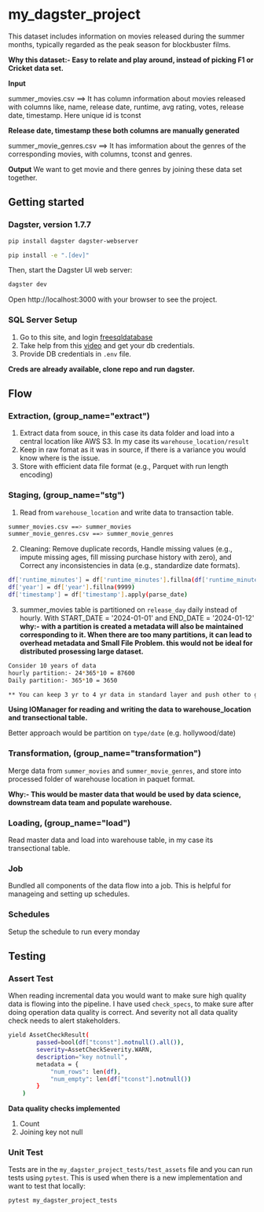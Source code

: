 # my_dagster_project

This dataset includes information on movies released during the summer months, typically regarded as the peak season for blockbuster films.

**Why this dataset:- Easy to relate and play around, instead of picking F1 or Cricket data set.**

**Input**

summer_movies.csv ==> It has column information about movies released with columns like, name, release date, runtime, avg rating, votes, release date, timestamp. Here unique id is tconst

**Release date, timestamp these both columns are manually generated**

summer_movie_genres.csv ==> It has imformation about the genres of the corresponding movies, with columns, tconst and genres.

**Output**
We want to get movie and there genres by joining these data set together.

## Getting started

### Dagster, version 1.7.7

```bash
pip install dagster dagster-webserver
```

```bash
pip install -e ".[dev]"
```

Then, start the Dagster UI web server:

```bash
dagster dev
```

Open http://localhost:3000 with your browser to see the project.

### SQL Server Setup

1. Go to this site, and login [freesqldatabase](https://www.freesqldatabase.com/)
2. Take help from this [video](https://youtu.be/TMGHOW8Hzvw?si=FMUGmkbhbglSOd5d) and get your db credentials.
3. Provide DB credentials in `.env` file.

**Creds are already available, clone repo and run dagster.**

## Flow

### Extraction, (group_name="extract")

1. Extract data from souce, in this case its data folder and load into a central location like AWS S3. In my case its `warehouse_location/result`
2. Keep in raw fomat as it was in source, if there is a variance you would know where is the issue.
3. Store with efficient data file format (e.g., Parquet with run length encoding)

### Staging, (group_name="stg")

1. Read from `warehouse_location` and write data to transaction table.

```bash
summer_movies.csv ==> summer_movies
summer_movie_genres.csv ==> summer_movie_genres
```

2. Cleaning: Remove duplicate records, Handle missing values (e.g., impute missing ages, fill missing purchase history with zero),
   and Correct any inconsistencies in data (e.g., standardize date formats).

```bash
df['runtime_minutes'] = df['runtime_minutes'].fillna(df['runtime_minutes'].mean())
df['year'] = df['year'].fillna(9999)
df['timestamp'] = df['timestamp'].apply(parse_date)
```

3. summer_movies table is partitioned on `release_day` daily instead of hourly. With START_DATE = '2024-01-01'
   and END_DATE = '2024-01-12'
   **why:- with a partition is created a metadata will also be maintained corresponding to it. When there are too many partitions, it can lead to overhead metadata and Small File Problem. this would not be ideal for distributed prosessing large dataset.**

```bash
Consider 10 years of data
hourly partition:- 24*365*10 = 87600
Daily partition:- 365*10 = 3650

** You can keep 3 yr to 4 yr data in standard layer and push other to glacier to efficient storage and processing.
```

**Using IOManager for reading and writing the data to warehouse_location and transectional table.**

Better approach would be partition on `type/date` (e.g. hollywood/date)

### Transformation, (group_name="transformation")

Merge data from `summer_movies` and `summer_movie_genres`, and store into processed folder of warehouse location in paquet format.

**Why:- This would be master data that would be used by data science, downstream data team and populate warehouse.**

### Loading, (group_name="load")

Read master data and load into warehouse table, in my case its transectional table.

### Job

Bundled all components of the data flow into a job. This is helpful for manageing and setting up schedules.

### Schedules

Setup the schedule to run every monday

## Testing

### Assert Test

When reading incremental data you would want to make sure high quality data is flowing into the pipeline. I have used `check_specs`, to make sure after doing operation
data quality is correct. And severity not all data quality check needs to alert stakeholders.

```bash
yield AssetCheckResult(
        passed=bool(df["tconst"].notnull().all()),
        severity=AssetCheckSeverity.WARN,
        description="key notnull",
        metadata = {
            "num_rows": len(df),
            "num_empty": len(df["tconst"].notnull())
        }
    )
```

**Data quality checks implemented**

1. Count
2. Joining key not null

### Unit Test

Tests are in the `my_dagster_project_tests/test_assets` file and you can run tests using `pytest`. This is used when there is a new implementation and want to test that
locally:

```bash
pytest my_dagster_project_tests
```
